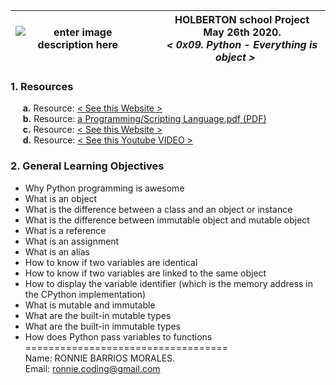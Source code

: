 |![enter image description here](https://1.bp.blogspot.com/-q5IliaSxM0Q/Tp2M2Y1vwKI/AAAAAAAAA4I/RXcz6Hisb9Q/s1600/text-x-python.png)|&nbsp;&nbsp;&nbsp;&nbsp;&nbsp;HOLBERTON school Project<br>&nbsp;&nbsp;&nbsp;&nbsp;&nbsp;May 26th 2020.<br>&nbsp;&nbsp;&nbsp;&nbsp;&nbsp;*< 0x09. Python - Everything is object >*|
|--|--|  

### **1. Resources**  

&nbsp;&nbsp;&nbsp;&nbsp;&nbsp;**a.** Resource:  [< See this Website >](http://montyscoconut.github.io/about.html)  
&nbsp;&nbsp;&nbsp;&nbsp;&nbsp;**b.** Resource: [a Programming/Scripting Language.pdf (PDF)](http://www.informatik.uni-bremen.de/~hof/Monty/Monty-Watt.pdf)  
&nbsp;&nbsp;&nbsp;&nbsp;&nbsp;**c.** Resource:   [< See this Website >](http://montyscoconut.github.io/try/?page=index)  
&nbsp;&nbsp;&nbsp;&nbsp;&nbsp;**d.** Resource:  [< See this Youtube VIDEO >](https://www.youtube.com/watch?v=I1f45REi3k4)  

### **2. General Learning Objectives**  
- Why Python programming is awesome  
- What is an object  
- What is the difference between a class and an object or instance  
- What is the difference between immutable object and mutable object  
- What is a reference  
- What is an assignment  
- What is an alias  
- How to know if two variables are identical  
- How to know if two variables are linked to the same object  
- How to display the variable identifier (which is the memory address in the CPython implementation)  
- What is mutable and immutable  
- What are the built-in mutable types  
- What are the built-in immutable types  
- How does Python pass variables to functions  
===================================  
Name: RONNIE BARRIOS MORALES.  
Email: ronnie.coding@gmail.com
